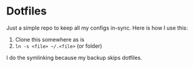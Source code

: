 # Dotfiles

Just a simple repo to keep all my configs in-sync. Here is how I use this:

1. Clone this somewhere as is
2. `ln -s <file> ~/.<file>` (or folder)

I do the symlinking because my backup skips dotfiles.
